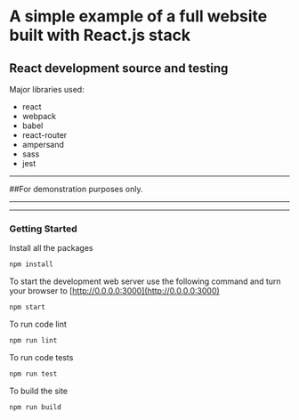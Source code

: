 # A simple example of a full website built with React.js stack
## React development source and testing

Major libraries used:
- react
- webpack
- babel
- react-router
- ampersand
- sass
- jest

---

##For demonstration purposes only.

---
---

### Getting Started

Install all the packages

~~~bash
npm install
~~~

To start the development web server use the following command and turn your browser to [http://0.0.0.0:3000](http://0.0.0.0:3000) 

~~~bash
npm start
~~~

To run code lint

~~~bash
npm run lint
~~~

To run code tests

~~~bash
npm run test
~~~

To build the site 

~~~bash
npm run build
~~~

